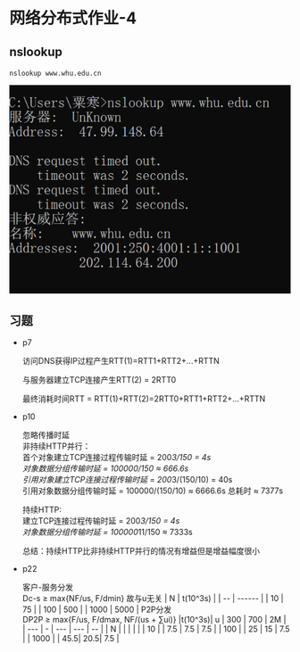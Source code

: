 # 网络分布式作业-4
## nslookup 
```
nslookup www.whu.edu.cn
```
![](4.png)
## 习题

* p7

    访问DNS获得IP过程产生RTT(1)=RTT1+RTT2+...+RTTN

    与服务器建立TCP连接产生RTT(2) = 2RTT0

    最终消耗时间RTT = RTT(1)+RTT(2)=2RTT0+RTT1+RTT2+...+RTTN
* p10

    忽略传播时延  
    非持续HTTP并行：  
    首个对象建立TCP连接过程传输时延 = 200*3/150 = 4s  
    对象数据分组传输时延 = 100000/150 ≈ 666.6s  
    引用对象建立TCP连接过程传输时延 = 200*3/(150/10) = 40s  
    引用对象数据分组传输时延 = 100000/(150/10) ≈ 6666.6s
    总耗时 ≈ 7377s  

    持续HTTP:  
    建立TCP连接过程传输时延 = 200*3/150 = 4s  
    对象数据分组传输时延 = 100000*11/150 ≈ 7333s  

    总结：持续HTTP比非持续HTTP并行的情况有增益但是增益幅度很小
* p22

    客户-服务分发  
    Dc-s ≥ max{NF/us, F/dmin} 故与u无关
    |  N   | t(10^3s) |
    |  --  | ------   | 
    |  10  |  75      |
    |  100 |  500     |
    | 1000 |  5000    |
    P2P分发  
    DP2P ≥  max{F/us, F/dmax, NF/(us + ∑ui)}
    |t(10^3s)| u | 300 | 700 | 2M  |
    |  ---   | - | --- | --- | --  |
    |  N     |   |     |     |     |
    |  10    |   | 7.5 | 7.5 | 7.5 |
    |  100   |   | 25  | 15  | 7.5 |
    | 1000   |   | 45.5| 20.5| 7.5 |
